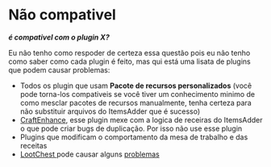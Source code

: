 # Não compativel

_**é compativel com o plugin X?**_

Eu não tenho como respoder de certeza essa questão pois eu não tenho como saber como cada plugin é feito, mas qui está uma lisata de plugins que podem causar problemas:

* Todos os plugin que usam **Pacote de recursos personalizados** \(você pode torna-los compativeis se você tiver um conhecimento minimo de como mesclar pacotes de recursos manualmente, tenha certeza para não substituir arquivos do ItemsAdder que é sucesso\)
* [CraftEnhance](https://www.spigotmc.org/resources/custom-recipes-and-crafting-craftenhance.65058/), esse plugin mexe com a logica de receiras do ItemsAdder o que pode criar bugs de duplicação. Por isso não use esse plugin
* Plugins que modificam o comportamento da mesa de trabalho e das receitas
* [LootChest ](https://www.spigotmc.org/resources/lootchest.61564/) pode causar alguns [problemas](https://github.com/LoneDev6/ItemsAdder/issues/15#issuecomment-512990849)

